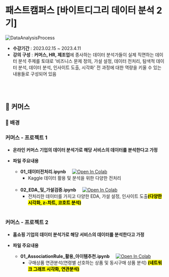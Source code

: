 # 패스트캠퍼스 [바이트디그리 데이터 분석 2기]

![DataAnalysisProcess](https://github.com/hahhhh77/FastCampus_Project/assets/50604929/f6a2454e-3d17-4984-a9b9-56b14fa81c39)

- **수강기간** : 2023.02.15 ~ 2023.4.11
- **강의 구성** : **커머스, HR, 제조업**에 종사하는 데이터 분석가들이 실제 직면하는 데이터 분석 주제를 토대로 '비즈니스 문제 정의, 가설 설정, 데이터 전처리, 탐색적 데이터 분석, 데이터 분석, 인사이트 도출, 시각화' 전 과정에 대한 역량을 키울 수 있는 내용들로 구성되어 있음 

<br><br>
## 🛒 커머스
### 🔎 배경
### 커머스 - 프로젝트 1

- **온라인 커머스 기업의 데이터 분석가로 해당 서비스의 데이터를 분석한다고 가정**

- **파일 주요내용**
  - **01_데이터전처리.ipynb** &nbsp;&nbsp;&nbsp; [![Open In Colab](https://colab.research.google.com/assets/colab-badge.svg)](https://drive.google.com/file/d/1nwlXV11Uy6ds5O9zEETPh2NSMqPsVDwj/view?usp=sharing)
    -  Kaggle 데이터 활용 및 분석을 위한 다양한 전처리
      <br>
  - **02_EDA_및_가설검증.ipynb** &nbsp;&nbsp;&nbsp; [![Open In Colab](https://colab.research.google.com/assets/colab-badge.svg)](https://drive.google.com/file/d/1JAO_dITf7LZkry8zzGS8A21IHr3VPGVK/view?usp=sharing)
    - 전처리한 데이터를 가지고 다양한 EDA, 가설 설정, 인사이트 도출<mark>**(다양한 시각화, z-차트, 코호트 분석)**</mark>
<br><br>
### 커머스 - 프로젝트 2

- **홈쇼핑 기업의 데이터 분석가로 해당 서비스의 데이터를 분석한다고 가정**

- **파일 주요내용**
  - **01_AssociationRule_활용_아이템추천.ipynb** &nbsp;&nbsp;&nbsp; [![Open In Colab](https://colab.research.google.com/assets/colab-badge.svg)](https://drive.google.com/file/d/1IZYTyVdl4OKhBksZnOJXHHxIDzOrJvRd/view?usp=sharing)
    - 구매상품 연관분석(연령별 선호하는 상품 및 동시구매 상품 분석) <mark>**(네트워크 그래프 시각화, 연관분석)**</mark>



